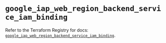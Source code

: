 # `google_iap_web_region_backend_service_iam_binding`

Refer to the Terraform Registry for docs: [`google_iap_web_region_backend_service_iam_binding`](https://registry.terraform.io/providers/hashicorp/google-beta/5.43.0/docs/resources/google_iap_web_region_backend_service_iam_binding).
